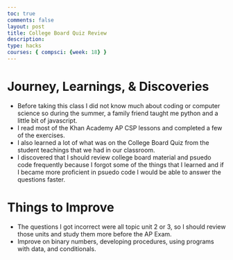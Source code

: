```yaml
---
toc: true
comments: false
layout: post
title: College Board Quiz Review
description: 
type: hacks
courses: { compsci: {week: 18} }
---
```

# Journey, Learnings, & Discoveries
- Before taking this class I did not know much about coding or computer science so during the summer, a family friend taught me python and a little bit of javascript.
- I read most of the Khan Academy AP CSP lessons and completed a few of the exercises.
- I also learned a lot of what was on the College Board Quiz from the student teachings that we had in our classroom.
- I discovered that I should review college board material and psuedo code frequently because I forgot some of the things that I learned and if I became more proficient in psuedo code I would be able to answer the questions faster.
# Things to Improve 
- The questions I got incorrect were all topic unit 2 or 3, so I should review those units and study them more before the AP Exam.
- Improve on binary numbers, developing procedures, using programs with data, and conditionals.


